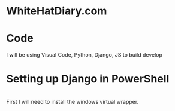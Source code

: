 # WhiteHatDiary.com
# Code
I will be using Visual Code, Python, Django, JS to build develop 
<br />
# Setting up Django in PowerShell
<br />
First I will need to install the windows virtual wrapper.
<br />
<br />
<br />
<br />
